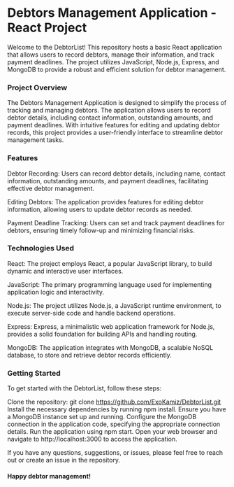 # Debtors Management Application - React Project

Welcome to the DebtorList! This repository hosts a basic React application that allows users to record debtors, manage their information, and track payment deadlines. The project utilizes JavaScript, Node.js, Express, and MongoDB to provide a robust and efficient solution for debtor management.

### Project Overview

The Debtors Management Application is designed to simplify the process of tracking and managing debtors. The application allows users to record debtor details, including contact information, outstanding amounts, and payment deadlines. With intuitive features for editing and updating debtor records, this project provides a user-friendly interface to streamline debtor management tasks.

### Features

Debtor Recording: Users can record debtor details, including name, contact information, outstanding amounts, and payment deadlines, facilitating effective debtor management.

Editing Debtors: The application provides features for editing debtor information, allowing users to update debtor records as needed.

Payment Deadline Tracking: Users can set and track payment deadlines for debtors, ensuring timely follow-up and minimizing financial risks.

### Technologies Used

React: The project employs React, a popular JavaScript library, to build dynamic and interactive user interfaces.

JavaScript: The primary programming language used for implementing application logic and interactivity.

Node.js: The project utilizes Node.js, a JavaScript runtime environment, to execute server-side code and handle backend operations.

Express: Express, a minimalistic web application framework for Node.js, provides a solid foundation for building APIs and handling routing.

MongoDB: The application integrates with MongoDB, a scalable NoSQL database, to store and retrieve debtor records efficiently.

### Getting Started

To get started with the DebtorList, follow these steps:

Clone the repository: git clone https://github.com/ExoKamiz/DebtorList.git
Install the necessary dependencies by running npm install.
Ensure you have a MongoDB instance set up and running.
Configure the MongoDB connection in the application code, specifying the appropriate connection details.
Run the application using npm start.
Open your web browser and navigate to http://localhost:3000 to access the application.

If you have any questions, suggestions, or issues, please feel free to reach out or create an issue in the repository.

#### Happy debtor management!
